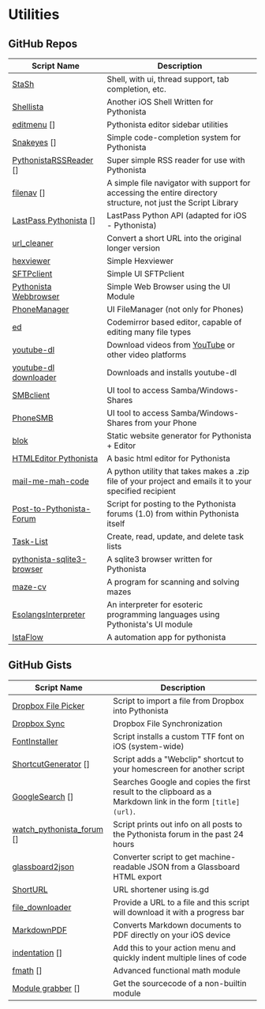 # Utilities

GitHub Repos
------------

| Script Name   | Description   | 
| ------------- | ------------- | 
| [StaSh][]     | Shell, with ui, thread support, tab completion, etc. |
| [Shellista][] | Another iOS Shell Written for Pythonista |
| [editmenu] [] | Pythonista editor sidebar utilities |
| [Snakeyes] [] | Simple code-completion system for Pythonista |
| [PythonistaRSSReader] [] | Super simple RSS reader for use with Pythonista |
| [filenav] [] | A simple file navigator with support for accessing the entire directory structure, not just the Script Library |
| [LastPass Pythonista] [] | LastPass Python API (adapted for iOS - Pythonista) |
| [url_cleaner][] | Convert a short URL into the original longer version |
| [hexviewer][] | Simple Hexviewer |
| [SFTPclient][]   | Simple UI SFTPclient |
| [Pythonista Webbrowser][]   | Simple Web Browser using the UI Module |
| [PhoneManager][]| UI FileManager (not only for Phones) |
| [ed][]| Codemirror based editor, capable of editing many file types |
| [youtube-dl][]| Download videos from [YouTube][] or other video platforms |
| [youtube-dl downloader] | Downloads and installs youtube-dl |
| [SMBclient][]| UI tool to access Samba/Windows-Shares |
| [PhoneSMB][]| UI tool to access Samba/Windows-Shares from your Phone |
| [blok][] |  Static website generator for Pythonista + Editor |
| [HTMLEditor Pythonista][] |  A basic html editor for Pythonista |
| [mail-me-mah-code][] |  A python utility that takes makes a .zip file of your project and emails it to your specified recipient |
| [Post-to-Pythonista-Forum][] |  Script for posting to the Pythonista forums (1.0) from within Pythonista itself |
| [Task-List][]      | Create, read, update, and delete task lists |
| [pythonista-sqlite3-browser][]      | A sqlite3 browser written for Pythonista |
| [maze-cv][] | A program for scanning and solving mazes |
| [EsolangsInterpreter][] | An interpreter for esoteric programming languages using Pythonista's UI module |
| [IstaFlow][] | A automation app for pythonista |

GitHub Gists
------------

| Script Name        | Description   | 
| -------------      | ------------- | 
| [Dropbox File Picker][]      | Script to import a file from Dropbox into Pythonista |
| [Dropbox Sync][]      | Dropbox File Synchronization | 
| [FontInstaller][] | Script installs a custom TTF font on iOS (system-wide) |
| [ShortcutGenerator] [] | Script adds a "Webclip" shortcut to your homescreen for another script |
| [GoogleSearch] [] | Searches Google and copies the first result to the clipboard as a Markdown link in the form `[title]` `(url)`. |
| [watch_pythonista_forum] [] | Script prints out info on all posts to the Pythonista forum in the past 24 hours |
| [glassboard2json][]  | Converter script to get machine-readable JSON from a Glassboard HTML export      |
| [ShortURL][]  |  URL shortener using is.gd      |
| [file_downloader][] | Provide a URL to a file and this script will download it with a progress bar |
| [MarkdownPDF][] | Converts Markdown documents to PDF directly on your iOS device |
| [indentation] [] | Add this to your action menu and quickly indent multiple lines of code|
| [fmath] [] | Advanced functional math module      |
| [Module grabber] [] | Get the sourcecode of a non-builtin module |

[Shellista]: https://github.com/transistor1/shellista
[Dropbox File Picker]: https://gist.github.com/omz/fb180c58c94526e2c40b
[Dropbox Sync]: https://gist.github.com/sidewinder42/8631794
[FontInstaller]: https://gist.github.com/omz/9901460
[ShortcutGenerator]: https://gist.github.com/omz/7870550
[editmenu]: https://github.com/jsbain/editmenu
[GoogleSearch]: https://gist.github.com/omz/3908817
[watch_pythonista_forum]: https://gist.github.com/cclauss/8794104
[Snakeyes]: https://github.com/gerzer/snakeyes
[PythonistaRSSReader]: https://github.com/dlo/PythonistaRSSReader
[filenav]: https://github.com/dgelessus/filenav
[glassboard2json]: https://gist.github.com/omz/6674820
[ShortURL]: https://gist.github.com/omz/5596891
[LastPass Pythonista]: https://github.com/HyShai/lastpass-pythonista
[url_cleaner]: https://github.com/HyShai/url-cleaner
[file_downloader]: https://gist.github.com/elliospizzaman/89edf288a15fde45682a
[MarkdownPDF]: https://gist.github.com/SpotlightKid/0efb4d07f28af1c8fc1b
[hexviewer]: https://github.com/humberry/hexviewer
[SFTPclient]: https://github.com/humberry/sftp-client
[indentation]: https://gist.github.com/SebastianJarsve/8e4b396a1c8a1f3f80d0
[Pythonista Webbrowser]: https://github.com/SebastianJarsve/Pythonista-Webbrowser
[PhoneManager]: https://github.com/humberry/PhoneManager
[ed]: https://github.com/jsbain/ed
[StaSh]: http://github.com/ywangd/stash
[youtube-dl]: https://github.com/HyShai/youtube-dl
[youtube-dl downloader]: https://github.com/shaun-h/pythonista-youtubedl-downloader
[YouTube]: http://youtube.com
[fmath]: https://gist.github.com/671620616/6ce321b939dfc23797a3
[Module grabber]: https://gist.github.com/671620616/0728664ccf51b9b2bcce
[SMBclient]: https://github.com/humberry/SMBclient
[PhoneSMB]: https://github.com/humberry/PhoneSMB
[blok]: https://github.com/solarfl4re/blok
[HTMLEditor Pythonista]: https://github.com/Cethric/HTMLEditor-Pythonista/
[mail-me-mah-code]: https://www.github.com/MCS-Kaijin/mail-me-mah-code
[Post-to-Pythonista-Forum]: https://github.com/danrcook/Post-to-Pythonista-Forum
[Task-List]: https://github.com/robinsiebler/Task-List
[pythonista-sqlite3-browser]: https://github.com/shaun-h/pythonista-sqlite3-browser
[maze-cv]: https://github.com/The-Penultimate-Defenestrator/maze-cv
[EsolangsInterpreter]: https://www.github.com/MCS-Kaijin/EsolangsInterpreter
[IstaFlow]: https://github.com/shaun-h/istaflow
